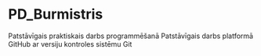 # PD_Burmistris
Patstāvīgais praktiskais darbs programmēšanā
Patstāvīgais darbs platformā GitHub ar versiju kontroles sistēmu Git
